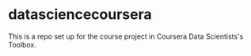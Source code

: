 # datasciencecoursera
This is a repo set up for the course project in Coursera Data Scientists's Toolbox.
